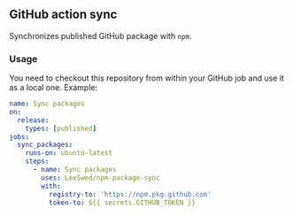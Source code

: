 ## GitHub action sync

Synchronizes published GitHub package with `npm`.

### Usage

You need to checkout this repository from within your GitHub job and use it as a local one. Example:

```yml
name: Sync packages
on:
  release:
    types: [published]
jobs:
  sync_packages:
    runs-on: ubuntu-latest
    steps:
      - name: Sync packages
        uses: LexSwed/npm-package-sync
        with:
          registry-to: 'https://npm.pkg.github.com'
          token-to: ${{ secrets.GITHUB_TOKEN }}
```

